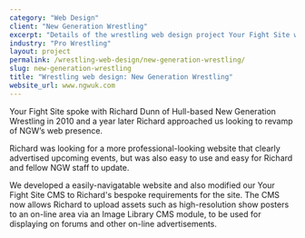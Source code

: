 ```yaml
---
category: "Web Design"
client: "New Generation Wrestling"
excerpt: "Details of the wrestling web design project Your Fight Site worked on with New Generation Wrestling."
industry: "Pro Wrestling"
layout: project
permalink: /wrestling-web-design/new-generation-wrestling/
slug: new-generation-wrestling
title: "Wrestling web design: New Generation Wrestling"
website_url: www.ngwuk.com
---
```

<p>Your Fight Site spoke with Richard Dunn of Hull-based New Generation Wrestling in 2010 and a year later Richard approached us looking to revamp of NGW’s web presence.</p>
<p>Richard was looking for a more professional-looking website that clearly advertised upcoming events, but was also easy to use and easy for Richard and fellow NGW staff to update.</p>
<p>We developed a easily-navigatable website and also modified our Your Fight Site CMS to Richard's bespoke requirements for the site. The CMS now allows Richard to upload assets such as high-resolution show posters to an on-line area via an Image Library CMS module, to be used for displaying on forums and other on-line advertisements.</p>
